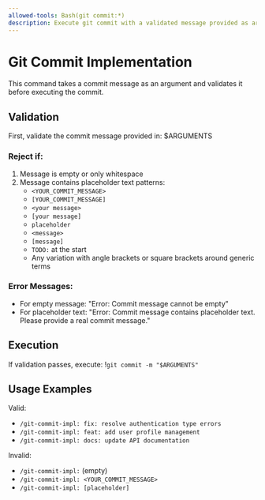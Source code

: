 ```yaml
---
allowed-tools: Bash(git commit:*)
description: Execute git commit with a validated message provided as argument
---
```


# Git Commit Implementation

This command takes a commit message as an argument and validates it before executing the commit.

## Validation

First, validate the commit message provided in: $ARGUMENTS

### Reject if:
1. Message is empty or only whitespace
2. Message contains placeholder text patterns:
   - `<YOUR_COMMIT_MESSAGE>`
   - `[YOUR_COMMIT_MESSAGE]`
   - `<your message>`
   - `[your message]`
   - `placeholder`
   - `<message>`
   - `[message]`
   - `TODO:` at the start
   - Any variation with angle brackets or square brackets around generic terms

### Error Messages:
- For empty message: "Error: Commit message cannot be empty"
- For placeholder text: "Error: Commit message contains placeholder text. Please provide a real commit message."

## Execution

If validation passes, execute:
!`git commit -m "$ARGUMENTS"`

## Usage Examples

Valid:
- `/git-commit-impl: fix: resolve authentication type errors`
- `/git-commit-impl: feat: add user profile management`
- `/git-commit-impl: docs: update API documentation`

Invalid:
- `/git-commit-impl:` (empty)
- `/git-commit-impl: <YOUR_COMMIT_MESSAGE>`
- `/git-commit-impl: [placeholder]`
